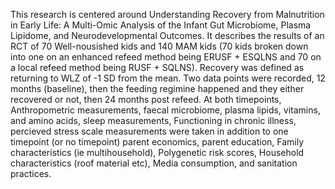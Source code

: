 This research is centered around Understanding Recovery from Malnutrition in Early Life: A Multi-Omic Analysis of the Infant Gut Microbiome, Plasma Lipidome, and Neurodevelopmental Outcomes. It describes the results of an RCT of 70 Well-nousished kids and 140 MAM kids (70 kids broken down into one on an enhanced refeed method being ERUSF + ESQLNS and 70 on a local refeed method being RUSF + SQLNS). Recovery was defined as returning to WLZ of -1 SD from the mean. Two data points were recorded, 12 months (baseline), then the feeding regimine happened and they either recovered or not, then 24 months post refeed. At both timepoints, Anthropometric measurements, faecal microbiome, plasma lipids, vitamins, and amino acids, sleep measurements, Functioning in chronic illness, percieved stress scale measurements were taken in addition to one timepoint (or no timepoint) parent economics, parent education, Family characteristics (ie multihousehold), Polygenetic risk scores, Household characteristics (roof material etc), Media consumption, and sanitation practices.

